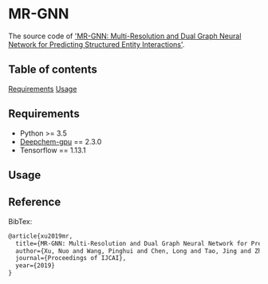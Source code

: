 MR-GNN
======
The source code of ['MR-GNN: Multi-Resolution and Dual Graph Neural Network for Predicting Structured Entity Interactions'](https://arxiv.org/abs/1905.09558?context=cs.LG).

Table of contents
-----------
[Requirements](https://github.com/prometheusXN/MR-GNN/#requirements)
[Usage](https://github.com/prometheusXN/MR-GNN/#usage)

Requirements
-----------
* Python >= 3.5
* [Deepchem-gpu](https://github.com/deepchem/deepchem#requirements) == 2.3.0
* Tensorflow == 1.13.1

Usage
-----------

Reference
-----------

BibTex:

```Latex
@article{xu2019mr,
  title={MR-GNN: Multi-Resolution and Dual Graph Neural Network for Predicting Structured Entity Interactions},
  author={Xu, Nuo and Wang, Pinghui and Chen, Long and Tao, Jing and Zhao, Junzhou},
  journal={Proceedings of IJCAI},
  year={2019}
}
```
